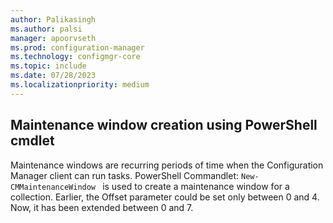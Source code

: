 ```yaml
---
author: Palikasingh
ms.author: palsi
manager: apoorvseth
ms.prod: configuration-manager
ms.technology: configmgr-core
ms.topic: include
ms.date: 07/28/2023
ms.localizationpriority: medium
---
```


## <a name="bkmk_PSMW"></a> Maintenance window creation using PowerShell cmdlet

<!--17686942-->
Maintenance windows are recurring periods of time when the Configuration Manager client can run tasks. 
PowerShell Commandlet:  ``` New-CMMaintenanceWindow  ``` is used to create a maintenance window for a collection. Earlier, the Offset parameter could be set only between 0 and 4. Now, it has been extended between 0 and 7.
